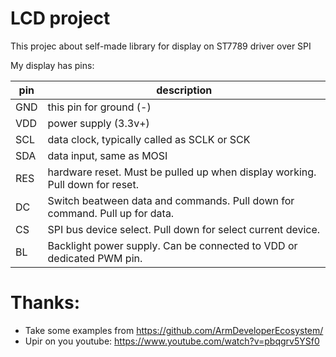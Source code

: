 # LCD project
This projec about self-made library for display on ST7789 driver over SPI

My display has pins:

| pin | description                                                                   |
|-----|-------------------------------------------------------------------------------|
| GND | this pin for ground (-)                                                       |
| VDD | power supply (3.3v+)                                                          |
| SCL | data clock, typically called as SCLK or SCK                                   |
| SDA | data input, same as MOSI                                                      |
| RES | hardware reset. Must be pulled up when display working. Pull down for reset.  |
| DC  | Switch beatween data and commands. Pull down for command. Pull up for data.   |
| CS  | SPI bus device select. Pull down for select current device.                   |
| BL  | Backlight power supply. Can be connected to VDD or dedicated PWM pin.         |


# Thanks:

- Take some examples from https://github.com/ArmDeveloperEcosystem/
- Upir on you youtube: https://www.youtube.com/watch?v=pbqgrv5YSf0 

